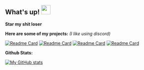 ## What's up! <img src="https://raw.githubusercontent.com/MartinHeinz/MartinHeinz/master/wave.gif" width="30px">

**Star my shit loser**

**Here are some of my projects:**  *(I like using discord)*

[![Readme Card](https://github-readme-stats.vercel.app/api/pin/?username=7uk&repo=WebSPAM&show_icons=true&theme=radical)](https://github.com/7uk/WebSPAM)
[![Readme Card](https://github-readme-stats.vercel.app/api/pin/?username=7uk&repo=GitCheck&show_icons=true&theme=radical)](https://github.com/7uk/GitCheck)
[![Readme Card](https://github-readme-stats.vercel.app/api/pin/?username=7uk&repo=DiscoRPC&show_icons=true&theme=radical)](https://github.com/7uk/DiscoRPC)
[![Readme Card](https://github-readme-stats.vercel.app/api/pin/?username=7uk&repo=PyCrypter&show_icons=true&theme=radical)](https://github.com/7uk/PyCrypter)

**Github Stats:**

[![My GitHub stats](https://github-readme-stats.vercel.app/api?username=7uk&theme=radical)](https://github.com/7uk/discord-ddos-bot)



